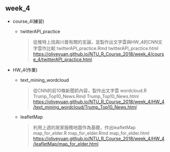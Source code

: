 ## week_4

* course_4(練習)
    - twitterAPI_practice
        > 從推特上找與川普有關的言論，並製作出文字雲與HW_4的CNN文字雲作比較
        > twitterAPI_practice.Rmd
        > twitterAPI_practice.html
        > https://oliveyuan.github.io/NTU_R_Course_2018/week_4/course_4/twitterAPI_practice.html

* HW_4(作業)
    - text_mining_wordcloud 
        > 從CNN的前10條新聞抓內容，製作出文字雲
        > wordcloud.R
        > Trump_Top10_News.Rmd
        > Trump_Top10_News.html
        > https://oliveyuan.github.io/NTU_R_Course_2018/week_4/HW_4/text_mining_wordcloud/Trump_Top10_News.html
        

    - leafletMap
        > 利用上週的居家服務地圖作為基礎，作出leafletMap
        > map_for_elder.R
        > map_for_elder.Rmd
        > map_for_elder.html
        > https://oliveyuan.github.io/NTU_R_Course_2018/week_4/HW_4/leafletMap/map_for_elder.html
